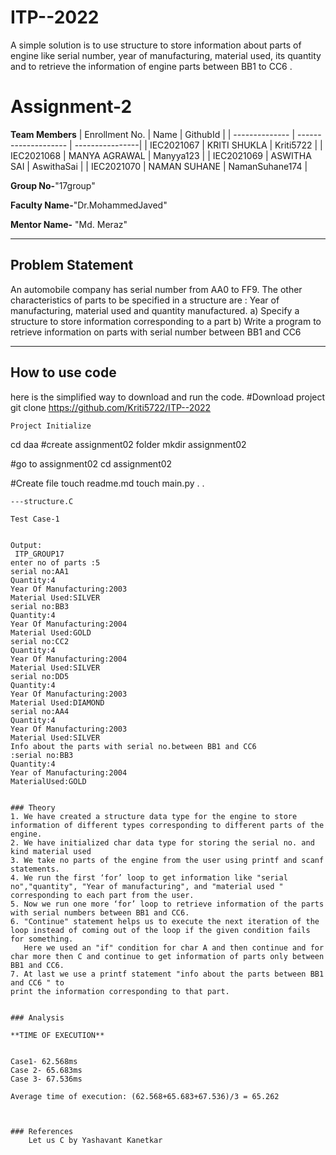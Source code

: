 # ITP--2022
A simple solution is to use structure to store information about parts of engine like serial number, year of manufacturing, material used, its quantity and to retrieve the information of engine parts between BB1 to CC6 .

# Assignment-2

**Team Members**
|   Enrollment No.  |   Name                 | GithubId        |
|   --------------  |   -------------------- | ----------------|
|    IEC2021067     |   KRITI SHUKLA         | Kriti5722       |
|    IEC2021068     |   MANYA AGRAWAL        | Manyya123       |
|    IEC2021069     |   ASWITHA SAI          | AswithaSai      |
|    IEC2021070     |   NAMAN SUHANE         | NamanSuhane174  |

**Group No-**"17group"

**Faculty Name-**"Dr.MohammedJaved"

**Mentor Name-** "Md. Meraz"

---
## Problem Statement
   An automobile company has serial number from AA0 to FF9. The other characteristics of parts to be specified in a structure are : Year of manufacturing, material used and quantity manufactured.
a) Specify a structure to store information corresponding to a part
b) Write a program to retrieve information on parts with serial 
number between BB1 and CC6

---
## How to use code
here is the simplified way to download and run the code.
#Download project
git clone https://github.com/Kriti5722/ITP--2022 
```
Project Initialize 
```
cd daa
#create assignment02 folder
mkdir assignment02

#go to assignment02
cd assignment02

#Create file
touch readme.md
touch main.py
.
.
```
---structure.C

Test Case-1


Output:
 ITP_GROUP17
enter no of parts :5
serial no:AA1
Quantity:4
Year Of Manufacturing:2003
Material Used:SILVER
serial no:BB3
Quantity:4
Year Of Manufacturing:2004
Material Used:GOLD
serial no:CC2
Quantity:4
Year Of Manufacturing:2004
Material Used:SILVER
serial no:DD5
Quantity:4
Year Of Manufacturing:2003
Material Used:DIAMOND
serial no:AA4
Quantity:4
Year Of Manufacturing:2003
Material Used:SILVER
Info about the parts with serial no.between BB1 and CC6
:serial no:BB3
Quantity:4
Year of Manufacturing:2004
MaterialUsed:GOLD


### Theory
1. We have created a structure data type for the engine to store information of different types corresponding to different parts of the engine.
2. We have initialized char data type for storing the serial no. and kind material used
3. We take no parts of the engine from the user using printf and scanf statements.
4. We run the first ‘for’ loop to get information like "serial no","quantity", "Year of manufacturing", and "material used " corresponding to each part from the user.
5. Now we run one more ‘for’ loop to retrieve information of the parts with serial numbers between BB1 and CC6.
6. "Continue" statement helps us to execute the next iteration of the loop instead of coming out of the loop if the given condition fails for something.
   Here we used an "if" condition for char A and then continue and for char more then C and continue to get information of parts only between BB1 and CC6.
7. At last we use a printf statement "info about the parts between BB1 and CC6 " to 
print the information corresponding to that part.


### Analysis

**TIME OF EXECUTION**


Case1- 62.568ms 
Case 2- 65.683ms
Case 3- 67.536ms 

Average time of execution: (62.568+65.683+67.536)/3 = 65.262
                                    


### References
	Let us C by Yashavant Kanetkar
